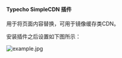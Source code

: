 #### Typecho SimpleCDN 插件

用于将页面内容替换，可用于镜像缓存类CDN。

安装插件之后设置如下图所示：

<img src="https://github.com/mierhuo/SimpleCDN/blob/master/example.png?raw=true" alt="example.jpg">
